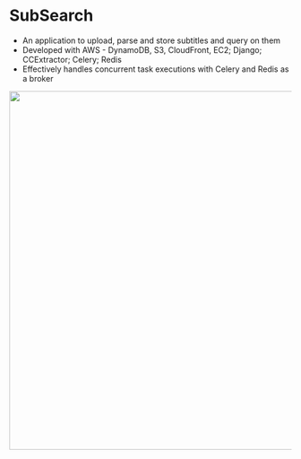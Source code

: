 
# SubSearch
<ul>
  <li>An application to upload, parse and store subtitles and query on them</li>
  <li>Developed with AWS - DynamoDB, S3, CloudFront, EC2; Django; CCExtractor; Celery; Redis</li>
  <li>Effectively handles concurrent task executions with Celery and Redis as a broker</li>
</ul>
<img src="https://github.com/pranavs6/subsearch_e/assets/119113218/342a5875-a939-4730-a215-556694579476" width="640" height="640">

